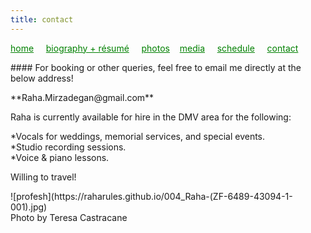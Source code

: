 ```yaml
---
title: contact
---
```

<style>
a { color: green; } 
</style>
[home](https://raharules.github.io/)&nbsp;&nbsp;&nbsp;&nbsp; [biography + résumé](https://raharules.github.io/raharules.github.io/about.html)&nbsp;&nbsp;&nbsp;&nbsp; [photos](https://raharules.github.io/raharules.github.io/photos.html)&nbsp;&nbsp;&nbsp; [media](https://raharules.github.io/raharules.github.io/media.html)&nbsp;&nbsp;&nbsp;&nbsp; [schedule](https://raharules.github.io/raharules.github.io/schedule.html)&nbsp;&nbsp;&nbsp;&nbsp; [contact](https://raharules.github.io/raharules.github.io/contact.html)

<p style="text-align:left">
#### For booking or other queries, feel free to email me directly at the below address!</p>

<p style="text-align:left">
**Raha.Mirzadegan@gmail.com**</p>

<p style="text-align:left">
Raha is currently available for hire in the DMV area for the following:
</p>
<p style="text-align:left">
*Vocals for weddings, memorial services, and special events. <br />
*Studio recording sessions. <br />
*Voice & piano lessons. <br />
</p>
<p style="text-align:left">
Willing to travel!
</p>
![profesh](https://raharules.github.io/004_Raha-(ZF-6489-43094-1-001).jpg) <br />
Photo by Teresa Castracane

